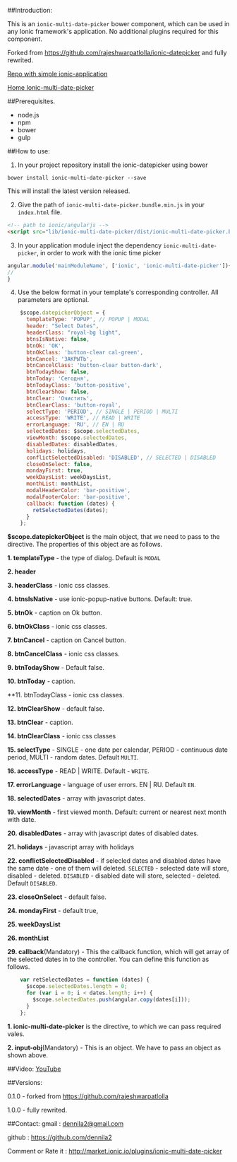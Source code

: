##Introduction:

This is an `ionic-multi-date-picker` bower component, which can be used in any Ionic framework's application. No additional plugins required for this component.

Forked from https://github.com/rajeshwarpatlolla/ionic-datepicker
and fully rewrited.

[Repo with simple ionic-application](https://github.com/DenniLa2/ionic-datepicker-sample-project)

[Home Ionic-multi-date-picker](https://github.com/DenniLa2/ionic-datepicker)

##Prerequisites.

* node.js
* npm
* bower
* gulp

##How to use:

1) In your project repository install the ionic-datepicker using bower

`bower install ionic-multi-date-picker --save`

This will install the latest version released.

2) Give the path of  `ionic-multi-date-picker.bundle.min.js` in your `index.html` file.

````html
<!-- path to ionic/angularjs -->
<script src="lib/ionic-multi-date-picker/dist/ionic-multi-date-picker.bundle.min.js"></script>
````

3) In your application module inject the dependency `ionic-multi-date-picker`, in order to work with the ionic time picker
````javascript
angular.module('mainModuleName', ['ionic', 'ionic-multi-date-picker']){
//
}
````

4) Use the below format in your template's corresponding controller. All parameters are optional.

````javascript
    $scope.datepickerObject = {
      templateType: 'POPUP', // POPUP | MODAL
      header: "Select Dates",
      headerClass: "royal-bg light",
      btnsIsNative: false,
      btnOk: 'OK',
      btnOkClass: 'button-clear cal-green',
      btnCancel: 'ЗАКРЫТЬ',
      btnCancelClass: 'button-clear button-dark',
      btnTodayShow: false,
      btnToday: 'Сегодня',
      btnTodayClass: 'button-positive',
      btnClearShow: false,
      btnClear: 'Очистить',
      btnClearClass: 'button-royal',
      selectType: 'PERIOD', // SINGLE | PERIOD | MULTI
      accessType: 'WRITE', // READ | WRITE
      errorLanguage: 'RU', // EN | RU
      selectedDates: $scope.selectedDates,
      viewMonth: $scope.selectedDates, 
      disabledDates: disabledDates,
      holidays: holidays,
      conflictSelectedDisabled: 'DISABLED', // SELECTED | DISABLED
      closeOnSelect: false,
      mondayFirst: true,
      weekDaysList: weekDaysList,
      monthList: monthList,
      modalHeaderColor: 'bar-positive',
      modalFooterColor: 'bar-positive',
      callback: function (dates) {  
        retSelectedDates(dates);
      }
    };    
````

**$scope.datepickerObject** is the main object, that we need to pass to the directive. The properties of this object are as follows.

**1. templateType** - the type of dialog. Default is `MODAL`

**2. header** 

**3. headerClass** - ionic css classes.

**4. btnsIsNative** - use ionic-popup-native buttons. Default: true.

**5. btnOk** - caption on Ok button.

**6. btnOkClass** - ionic css classes.

**7. btnCancel** - caption on Cancel button.

**8. btnCancelClass** - ionic css classes.

**9. btnTodayShow** - Default false.

**10. btnToday** - caption.

**11. btnTodayClass - ionic css classes.

**12. btnClearShow** - default false.

**13. btnClear** - caption.

**14. btnClearClass** - ionic css classes

**15. selectType** - SINGLE - one date per calendar, PERIOD  - continuous date period, MULTI - random dates. Default `MULTI`.

**16. accessType** - READ | WRITE. Default - `WRITE`.

**17. errorLanguage** - language of user errors. EN | RU. Default `EN`.

**18. selectedDates** - array with javascript dates.

**19. viewMonth** - first viewed month. Default: current or nearest next month with date.

**20. disabledDates** - array with javascript dates of disabled dates.

**21. holidays** - javascript array with holidays

**22. conflictSelectedDisabled** - if selecled dates and disabled dates have the same date - one of them will deleted. `SELECTED` - selected date will store, disabled - deleted. `DISABLED` - disabled date will store, selected - deleted. Default `DISABLED`. 

**23. closeOnSelect** - default false.

**24. mondayFirst** - default true,

**25. weekDaysList**

**26. monthList**

**29. callback**(Mandatory) - This the callback function, which will get array of the selected dates in to the controller. You can define this function as follows.
````javascript
    var retSelectedDates = function (dates) {
      $scope.selectedDates.length = 0;
      for (var i = 0; i < dates.length; i++) {
        $scope.selectedDates.push(angular.copy(dates[i]));
      }
    };
````


**1. ionic-multi-date-picker** is the directive, to which we can pass required vales.

**2. input-obj**(Mandatory) - This is an object. We have to pass an object as shown above.

##Video:
[YouTube](https://youtu.be/RxW628a9U-M)

##Versions:

0.1.0 - forked from https://github.com/rajeshwarpatlolla 

1.0.0 - fully rewrited.

##Contact:
gmail : dennila2@gmail.com

github : https://github.com/dennila2

Comment or Rate it : http://market.ionic.io/plugins/ionic-multi-date-picker